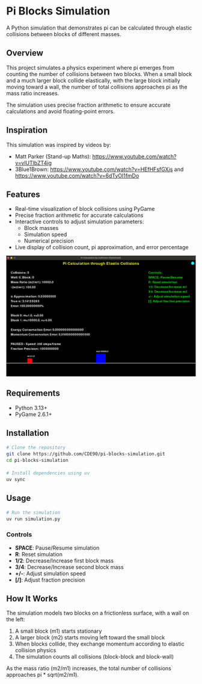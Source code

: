 # Pi Blocks Simulation

A Python simulation that demonstrates pi can be calculated through elastic collisions between blocks of different masses.

## Overview

This project simulates a physics experiment where pi emerges from counting the number of collisions between two blocks. When a small block and a much larger block collide elastically, with the large block initially moving toward a wall, the number of total collisions approaches pi as the mass ratio increases.

The simulation uses precise fraction arithmetic to ensure accurate calculations and avoid floating-point errors.

## Inspiration

This simulation was inspired by videos by:

-   Matt Parker (Stand-up Maths): https://www.youtube.com/watch?v=vlUTlbZT4ig
-   3Blue1Brown: https://www.youtube.com/watch?v=HEfHFsfGXjs and https://www.youtube.com/watch?v=6dTyOl1fmDo

## Features

-   Real-time visualization of block collisions using PyGame
-   Precise fraction arithmetic for accurate calculations
-   Interactive controls to adjust simulation parameters:
    -   Block masses
    -   Simulation speed
    -   Numerical precision
-   Live display of collision count, pi approximation, and error percentage

![Screenshot of the simulation](screenshot.png)

## Requirements

-   Python 3.13+
-   PyGame 2.6.1+

## Installation

```bash
# Clone the repository
git clone https://github.com/CDE90/pi-blocks-simulation.git
cd pi-blocks-simulation

# Install dependencies using uv
uv sync
```

## Usage

```bash
# Run the simulation
uv run simulation.py
```

### Controls

-   **SPACE**: Pause/Resume simulation
-   **R**: Reset simulation
-   **1/2**: Decrease/Increase first block mass
-   **3/4**: Decrease/Increase second block mass
-   **+/-**: Adjust simulation speed
-   **[/]**: Adjust fraction precision

## How It Works

The simulation models two blocks on a frictionless surface, with a wall on the left:

1. A small block (m1) starts stationary
2. A larger block (m2) starts moving left toward the small block
3. When blocks collide, they exchange momentum according to elastic collision physics
4. The simulation counts all collisions (block-block and block-wall)

As the mass ratio (m2/m1) increases, the total number of collisions approaches pi \* sqrt(m2/m1).
